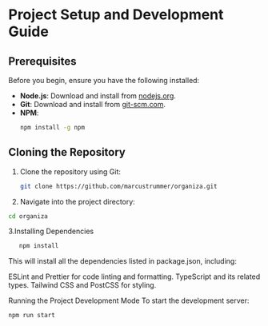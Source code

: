 # Project Setup and Development Guide

## Prerequisites

Before you begin, ensure you have the following installed:
- **Node.js**: Download and install from [nodejs.org](https://nodejs.org/).
- **Git**: Download and install from [git-scm.com](https://git-scm.com/).
- **NPM**:
   ```bash
   npm install -g npm

## Cloning the Repository

1. Clone the repository using Git:

   ```bash
   git clone https://github.com/marcustrummer/organiza.git
2. Navigate into the project directory:
  ```bash
  cd organiza
```
3.Installing Dependencies
  ```bash
     npm install
```
This will install all the dependencies listed in package.json, including:

ESLint and Prettier for code linting and formatting.
TypeScript and its related types.
Tailwind CSS and PostCSS for styling.

Running the Project
Development Mode
To start the development server:
```bash
npm run start
```
